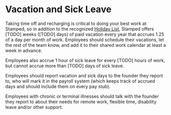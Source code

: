 # Vacation and Sick Leave

Taking time off and recharging is critical to doing your best work at Stamped, so in addition to the recognized [Holiday List](https://github.com/stampedai/handbook/blob/master/Benefits%20and%20Perks/Holiday%20List.md), Stamped offers [TODO] weeks ([TODO] days) of paid vacation every year that accrues 1.25 of a day per month of work. Employees should schedule their vacations, let the rest of the team know, and add it to their shared work calendar at least a week in advance.

Employees also accrue 1 hour of sick leave for every [TODO] hours of work, but cannot accrue more than [TODO] days of sick leave.

Employees should report vacation and sick days to the founder they report to, who will mark it in the payroll system (which keeps track of accrued days and should include them on every pay stub).

Employees with chronic or terminal illnesses should talk with the founder they report to about their needs for remote work, flexible time, disability leave and/or other support.
